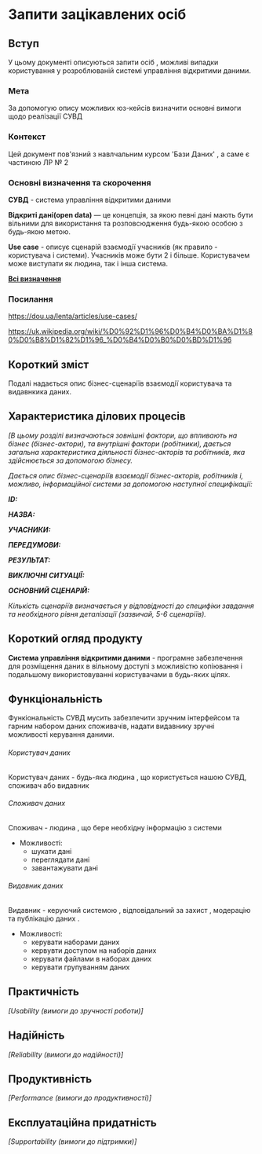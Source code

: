 # Запити зацікавлених осіб

## Вступ

У цьому документі описуються запити  осіб , можливi випадки користування  у розроблюванiй  системi управління відкритими даними.

### Мета 

За допомогую опису можливих юз-кейсiв визначити основнi вимоги щодо реалізації СУВД

### Контекст

Цей документ пов'язний з навлчальним курсом 'Бази Даних' , а саме є  частиною ЛР  № 2


### Основні визначення та скорочення

**СУВД** - система управління відкритими даними 

**Відкриті дані(open data)** — це концепція, за якою певні дані мають бути вільними для використання та розповсюдження будь-якою особою з будь-якою метою. 

**Use case** -  описує сценарій взаємодії учасників (як правило - користувача і системи). Учасників може бути 2 і більше. Користувачем може виступати як людина, так і інша система.

**[Всi визначення](https://github.com/KhrapkoVasyl/open-data-manage-system/blob/master/docs/requirements/state-of-the-art.md)**

### Посилання

https://dou.ua/lenta/articles/use-cases/

https://uk.wikipedia.org/wiki/%D0%92%D1%96%D0%B4%D0%BA%D1%80%D0%B8%D1%82%D1%96_%D0%B4%D0%B0%D0%BD%D1%96


## Короткий зміст

Подалi надається опис бізнес-сценаріїв взаємодії користувача та видавнкика даних.

## Характеристика ділових процесів

*[В цьому розділі визначаються зовнішні фактори, що впливають на бізнес (бізнес-актори), 
та внутрішні фактори (робітники), дається загальна характеристика діяльності бізнес-акторів 
та робітників, яка здійснюється за допомогою бізнесу.*

*Дається опис бізнес-сценаріїв взаємодії бізнес-акторів, робітників і, можливо, інформаційної системи за допомогою наступної
специфікації:*

   
***ID:***
    
***НАЗВА:***
    
***УЧАСНИКИ:***

***ПЕРЕДУМОВИ:***

***РЕЗУЛЬТАТ:***

***ВИКЛЮЧНІ СИТУАЦІЇ:***

***ОСНОВНИЙ СЦЕНАРІЙ:***

*Кількість сценаріїв визначається у відповідності до специфіки завдання та необхідного 
рівня деталізації (зазвичай, 5-6 сценаріїв).*

## Короткий огляд продукту

**Система управління відкритими даними** - програмне забезпечення для розміщення даних в вільному доступі з можливістю копіювання і подальшому використовуванні користувачами в будь-яких цілях.


## Функціональність

Функiональнicть СУВД мусить забезпечити зручним iнтерфейсом та гарним набором даних споживачiв, надати видавнику  зручнi можливостi керування даними.

 ###### Користувач даних 
Користувач даних - будь-яка людина , що користується нашою СУВД, споживач або видавник

###### Споживач даних 
Споживач - людина , що бере необхiдну iнформацiю з системи

* Можливостi: 
    * шукати данi
    * переглядати данi
    * завантажувати данi

###### Видавник даних
Видавник - керуючий системою , вiдповiдальний за захист , модерацiю та  публiкацiю даних .

* Можливостi:
    * керувати наборами даних
    * кервувти доступом на наборiв даних
    * керувати файлами в наборах даних 
    * керувати групуванням даних
        
        




## Практичність

*[Usability (вимоги до зручності роботи)]*

## Надійність

*[Reliability (вимоги до надійності)]*

## Продуктивність

*[Performance (вимоги до продуктивності)]*

## Експлуатаційна придатність

*[Supportability (вимоги до підтримки)]*
